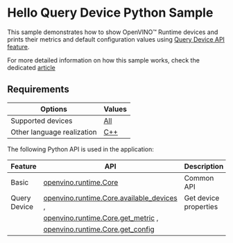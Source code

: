 # Hello Query Device Python Sample

This sample demonstrates how to show OpenVINO™ Runtime devices and prints their metrics and default configuration values using [Query Device API feature](https://docs.openvino.ai/2023.2/openvino_docs_OV_UG_query_api.html).

For more detailed information on how this sample works, check the dedicated [article](https://docs.openvino.ai/2023.2/openvino_inference_engine_ie_bridges_python_sample_hello_query_device_README.html)

## Requirements

| Options                     | Values                                                                                                  |
| ----------------------------| --------------------------------------------------------------------------------------------------------|
| Supported devices           | [All](https://docs.openvino.ai/2023.2/openvino_docs_OV_UG_supported_plugins_Supported_Devices.html)     |
| Other language realization  | [C++](https://docs.openvino.ai/2023.2/openvino_inference_engine_samples_hello_query_device_README.html) |

The following Python API is used in the application:

| Feature       | API                                                                                                                                                                                     | Description                            |
| --------------| ----------------------------------------------------------------------------------------------------------------------------------------------------------------------------------------|----------------------------------------|
| Basic         | [openvino.runtime.Core](https://docs.openvino.ai/2023.2/api/ie_python_api/_autosummary/openvino.runtime.Core.html)                                                                      | Common API                             |
| Query Device  | [openvino.runtime.Core.available_devices](https://docs.openvino.ai/2023.2/api/ie_python_api/_autosummary/openvino.runtime.Core.html#openvino.runtime.Core.available_devices) ,          | Get device properties                  |
|               | [openvino.runtime.Core.get_metric](https://docs.openvino.ai/2023.2/api/ie_python_api/_autosummary/openvino.inference_engine.IECore.html#openvino.inference_engine.IECore.get_metric) ,  |                                        |
|               | [openvino.runtime.Core.get_config](https://docs.openvino.ai/2023.2/api/ie_python_api/_autosummary/openvino.inference_engine.IECore.html#openvino.inference_engine.IECore.get_config)    |                                        |

